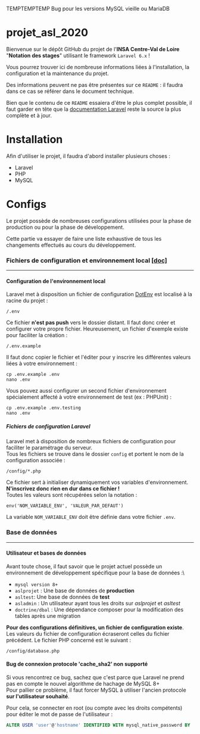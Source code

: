 TEMPTEMPTEMP
Bug pour les versions MySQL vieille ou MariaDB

# **projet_asl_2020**

Bienvenue sur le dépôt GitHub du projet de l'**INSA Centre-Val de Loire** "**Notation des stages**" utilisant le framework `Laravel 6.x` !

Vous pourrez trouver ici de nombreuse informations liées à l'installation, la configuration et la maintenance du projet.

Des informations peuvent ne pas être présentes sur ce `README` : il faudra dans ce cas se référer dans le document technique.

Bien que le contenu de ce `README` essaiera d'être le plus complet possible, il faut garder en tête que la [documentation Laravel](https://laravel.com/docs/6.x) reste la source la plus complète et à jour.
# **Installation**
Afin d'utiliser le projet, il faudra d'abord installer plusieurs choses :
* Laravel
* PHP
* MySQL

# **Configs**

Le projet possède de nombreuses configurations utilisées pour la phase de production ou pour la phase de développement.

Cette partie va essayer de faire une liste exhaustive de tous les changements effectués au cours du développement.

### **Fichiers de configuration et environnement local** [[doc]](https://laravel.com/docs/6.x/configuration)
---

#### Configuration de l'environnement local
Laravel met à disposition un fichier de configuration [DotEnv](https://github.com/vlucas/phpdotenv) est localisé à la racine du projet :

    /.env

Ce fichier **n'est pas push** vers le dossier distant. Il faut donc créer et configurer votre propre fichier. Heureusement, un fichier d'exemple existe pour faciliter la création :

    /.env.example

Il faut donc copier le fichier et l'éditer pour y inscrire les différentes valeurs liées à votre environnement :

    cp .env.example .env
    nano .env

Vous pouvez aussi configurer un second fichier d'environnement spécialement affecté à votre environnement de test (ex : PHPUnit) :

    cp .env.example .env.testing
    nano .env

##### **Fichiers de configuration Laravel**
Laravel met à disposition de nombreux fichiers de configuration pour faciliter le paramétrage du serveur.\
Tous les fichiers se trouve dans le dossier `config` et portent le nom de la configuration associée :

    /config/*.php

Ce fichier sert à initialiser dynamiquement vos variables d'environnement. **N'inscrivez donc rien en dur dans ce fichier !**\
Toutes les valeurs sont récupérées selon la notation :

    env('NOM_VARIABLE_ENV', 'VALEUR_PAR_DEFAUT')

La variable `NOM_VARIABLE_ENV` doit être définie dans votre fichier `.env`.


### **Base de données**
---

#### Utilisateur et bases de données
Avant toute chose, il faut savoir que le projet actuel possède un environnement de développement spécifique pour la base de données :\
* `mysql version 8+` 
* `aslprojet` : Une base de données de **production** 
* `asltest`: Une base de données de **test** 
* `asladmin` : Un utilisateur ayant tous les droits sur _aslprojet_ et _asltest_
* `doctrine/dbal` : Une dépendance composer pour la modification des tables après une migration


**Pour des configurations définitives, un fichier de configuration existe**. Les valeurs du fichier de configuration écraseront celles du fichier précédent. Le fichier PHP concerné est le suivant :

    /config/database.php

#### Bug de connexion protocole 'cache_sha2' non supporté

Si vous rencontrez ce bug, sachez que c'est parce que Laravel ne prend pas en compte le nouvel algorithme de hachage de MySQL 8+\
Pour pallier ce problème, il faut forcer MySQL à utiliser l'ancien protocole **sur l'utilisateur souhaité**.

Pour cela, se connecter en root (ou compte avec les droits compétents) pour éditer le mot de passe de l'utilisateur :

```sql
ALTER USER 'user'@'hostname' IDENTIFIED WITH mysql_native_password BY 'password';
```

